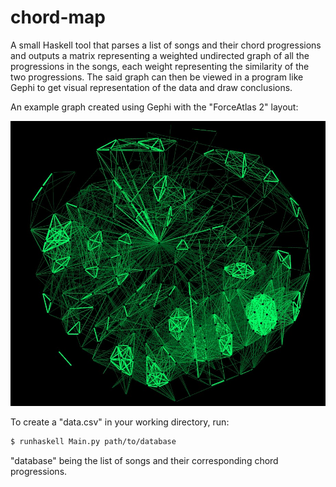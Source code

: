 # chord-map

A small Haskell tool that parses a list of songs and their chord progressions and outputs a matrix representing a weighted undirected graph of all the progressions in the songs, each weight representing the similarity of the two progressions.
The said graph can then be viewed in a program like Gephi to get visual representation of the data and draw conclusions.

An example graph created using Gephi with the "ForceAtlas 2" layout:

![graph](https://github.com/mcxim/chord-map/blob/master/gephi-graph.jpg?raw=true)

To create a "data.csv" in your working directory, run:
```sh
$ runhaskell Main.py path/to/database
```
"database" being the list of songs and their corresponding chord progressions.
